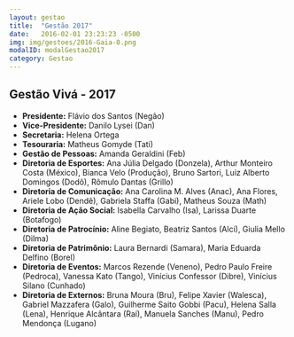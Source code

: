 ```yaml
---
layout: gestao
title:  "Gestão 2017"
date:   2016-02-01 23:23:23 -0500
img: img/gestoes/2016-Gaia-0.png
modalID: modalGestao2017
category: Gestao
---
```

## Gestão Vivá - 2017
- **Presidente:** Flávio dos Santos (Negão)
- **Vice-Presidente:** Danilo Lysei (Dan)
- **Secretaria:** Helena Ortega 
- **Tesouraria:** Matheus Gomyde (Tati)
- **Gestão de Pessoas:** Amanda Geraldini (Feb)
- **Diretoria de Esportes:** Ana Júlia Delgado (Donzela), Arthur Monteiro Costa (México), Bianca Velo (Produção), Bruno Sartori, Luiz Alberto Domingos (Dodô), Rômulo Dantas (Grillo)
- **Diretoria de Comunicação:** Ana Carolina M. Alves (Anac), Ana Flores, Ariele Lobo (Dendê), Gabriela Staffa (Gabi), Matheus Souza (Math)
- **Diretoria de Ação Social:** Isabella Carvalho (Isa), Larissa Duarte (Botafogo)
- **Diretoria de Patrocínio:** Aline Begiato, Beatriz Santos (Alci), Giulia Mello (Dilma)
- **Diretoria de Patrimônio:** Laura Bernardi (Samara), Maria Eduarda Delfino (Borel)
- **Diretoria de Eventos:** Marcos Rezende (Veneno), Pedro Paulo Freire (Pedroca), Vanessa Kato (Tango), Vinícius Confessor (Dibre), Vinícius Silano (Cunhado)
- **Diretoria de Externos:** Bruna Moura (Bru), Felipe Xavier (Walesca), Gabriel Mazzafera (Galo), Guilherme Saito Gobbi (Pacu), Helena Salla (Lena), Henrique Alcântara (Raí), Manuela Sanches (Manu), Pedro Mendonça (Lugano)

